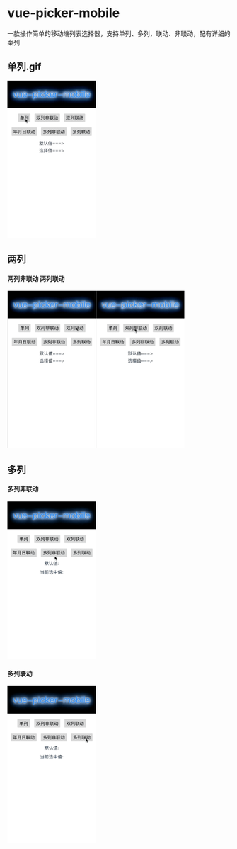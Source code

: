 # vue-picker-mobile
一款操作简单的移动端列表选择器，支持单列、多列，联动、非联动，配有详细的案列

## 单列.gif
<img src='./src/assets/s1.gif' width="200px"/>

## 两列
#### 两列非联动             两列联动
<img src='./src/assets/d1.gif' width="200px" style="margin-right:20px"/><img src='./src/assets/d2.gif' width="200px" style="float:left"/>


## 多列
#### 多列非联动
<img src='./src/assets/m1.gif' width="200px"/>

#### 多列联动
<img src='./src/assets/m2.gif' width="200px" style="float:left"/>
